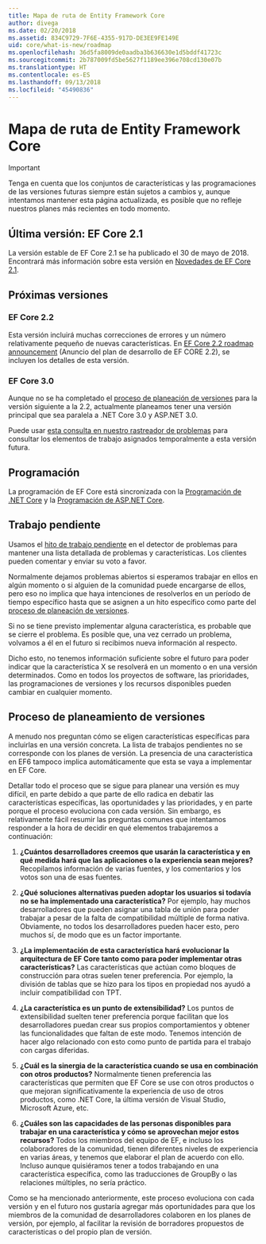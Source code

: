 ```yaml
---
title: Mapa de ruta de Entity Framework Core
author: divega
ms.date: 02/20/2018
ms.assetid: 834C9729-7F6E-4355-917D-DE3EE9FE149E
uid: core/what-is-new/roadmap
ms.openlocfilehash: 36d5fa8009de0aadba3b636630e1d5bddf41723c
ms.sourcegitcommit: 2b787009fd5be5627f1189ee396e708cd130e07b
ms.translationtype: HT
ms.contentlocale: es-ES
ms.lasthandoff: 09/13/2018
ms.locfileid: "45490836"
---
```

# <a name="entity-framework-core-roadmap"></a>Mapa de ruta de Entity Framework Core

> [!IMPORTANT]
> Tenga en cuenta que los conjuntos de características y las programaciones de las versiones futuras siempre están sujetos a cambios y, aunque intentamos mantener esta página actualizada, es posible que no refleje nuestros planes más recientes en todo momento.

## <a name="last-release-ef-core-21"></a>Última versión: EF Core 2.1

La versión estable de EF Core 2.1 se ha publicado el 30 de mayo de 2018. Encontrará más información sobre esta versión en [Novedades de EF Core 2.1](xref:core/what-is-new/ef-core-2.1).

## <a name="future-releases"></a>Próximas versiones

### <a name="ef-core-22"></a>EF Core 2.2

Esta versión incluirá muchas correcciones de errores y un número relativamente pequeño de nuevas características. En [EF Core 2.2 roadmap announcement](https://github.com/aspnet/Announcements/issues/308) (Anuncio del plan de desarrollo de EF CORE 2.2), se incluyen los detalles de esta versión. 

### <a name="ef-core-30"></a>EF Core 3.0

Aunque no se ha completado el [proceso de planeación de versiones](#release-planning-process) para la versión siguiente a la 2.2, actualmente planeamos tener una versión principal que sea paralela a .NET Core 3.0 y ASP.NET 3.0. 

Puede usar [esta consulta en nuestro rastreador de problemas](https://github.com/aspnet/EntityFrameworkCore/issues?q=is%3Aopen+is%3Aissue+milestone%3A3.0.0+sort%3Areactions-%2B1-desc) para consultar los elementos de trabajo asignados temporalmente a esta versión futura.

## <a name="schedule"></a>Programación

La programación de EF Core está sincronizada con la [Programación de .NET Core](https://github.com/dotnet/core/blob/master/roadmap.md) y la [Programación de ASP.NET Core](https://github.com/aspnet/Home/wiki/Roadmap).

## <a name="backlog"></a>Trabajo pendiente

Usamos el [hito de trabajo pendiente](https://github.com/aspnet/EntityFrameworkCore/issues?q=is%3Aopen+is%3Aissue+milestone%3ABacklog+sort%3Areactions-%2B1-desc) en el detector de problemas para mantener una lista detallada de problemas y características. Los clientes pueden comentar y enviar su voto a favor.

Normalmente dejamos problemas abiertos si esperamos trabajar en ellos en algún momento o si alguien de la comunidad puede encargarse de ellos, pero eso no implica que haya intenciones de resolverlos en un período de tiempo específico hasta que se asignen a un hito específico como parte del [proceso de planeación de versiones](#release-planning-process).

Si no se tiene previsto implementar alguna característica, es probable que se cierre el problema. Es posible que, una vez cerrado un problema, volvamos a él en el futuro si recibimos nueva información al respecto.

Dicho esto, no tenemos información suficiente sobre el futuro para poder indicar que la característica X se resolverá en un momento o en una versión determinados. Como en todos los proyectos de software, las prioridades, las programaciones de versiones y los recursos disponibles pueden cambiar en cualquier momento.

## <a name="release-planning-process"></a>Proceso de planeamiento de versiones

A menudo nos preguntan cómo se eligen características específicas para incluirlas en una versión concreta. La lista de trabajos pendientes no se corresponde con los planes de versión. La presencia de una característica en EF6 tampoco implica automáticamente que esta se vaya a implementar en EF Core.

Detallar todo el proceso que se sigue para planear una versión es muy difícil, en parte debido a que parte de ello radica en debatir las características específicas, las oportunidades y las prioridades, y en parte porque el proceso evoluciona con cada versión. Sin embargo, es relativamente fácil resumir las preguntas comunes que intentamos responder a la hora de decidir en qué elementos trabajaremos a continuación:

1. **¿Cuántos desarrolladores creemos que usarán la característica y en qué medida hará que las aplicaciones o la experiencia sean mejores?** Recopilamos información de varias fuentes, y los comentarios y los votos son una de esas fuentes.

2. **¿Qué soluciones alternativas pueden adoptar los usuarios si todavía no se ha implementado una característica?** Por ejemplo, hay muchos desarrolladores que pueden asignar una tabla de unión para poder trabajar a pesar de la falta de compatibilidad múltiple de forma nativa. Obviamente, no todos los desarrolladores pueden hacer esto, pero muchos sí, de modo que es un factor importante.

3. **¿La implementación de esta característica hará evolucionar la arquitectura de EF Core tanto como para poder implementar otras características?** Las características que actúan como bloques de construcción para otras suelen tener preferencia. Por ejemplo, la división de tablas que se hizo para los tipos en propiedad nos ayudó a incluir compatibilidad con TPT.

4. **¿La característica es un punto de extensibilidad?** Los puntos de extensibilidad suelten tener preferencia porque facilitan que los desarrolladores puedan crear sus propios comportamientos y obtener las funcionalidades que faltan de este modo. Tenemos intención de hacer algo relacionado con esto como punto de partida para el trabajo con cargas diferidas.

5. **¿Cuál es la sinergia de la característica cuando se usa en combinación con otros productos?** Normalmente tienen preferencia las características que permiten que EF Core se use con otros productos o que mejoran significativamente la experiencia de uso de otros productos, como .NET Core, la última versión de Visual Studio, Microsoft Azure, etc.

6. **¿Cuáles son las capacidades de las personas disponibles para trabajar en una característica y cómo se aprovechan mejor estos recursos?** Todos los miembros del equipo de EF, e incluso los colaboradores de la comunidad, tienen diferentes niveles de experiencia en varias áreas, y tenemos que elaborar el plan de acuerdo con ello. Incluso aunque quisiéramos tener a todos trabajando en una característica específica, como las traducciones de GroupBy o las relaciones múltiples, no sería práctico.

Como se ha mencionado anteriormente, este proceso evoluciona con cada versión y en el futuro nos gustaría agregar más oportunidades para que los miembros de la comunidad de desarrolladores colaboren en los planes de versión, por ejemplo, al facilitar la revisión de borradores propuestos de características o del propio plan de versión.
